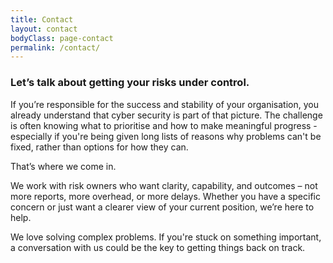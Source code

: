 ```yaml
---
title: Contact
layout: contact
bodyClass: page-contact
permalink: /contact/
---
```

### Let’s talk about getting your risks under control.

If you’re responsible for the success and stability of your organisation, you already understand that cyber security is part of that picture. The challenge is often knowing what to prioritise and how to make meaningful progress - especially if you're being given long lists of reasons why problems can't be fixed, rather than options for how they can.

That’s where we come in.

We work with risk owners who want clarity, capability, and outcomes – not more reports, more overhead, or more delays. Whether you have a specific concern or just want a clearer view of your current position, we’re here to help.

We love solving complex problems. If you're stuck on something important, a conversation with us could be the key to getting things back on track.
